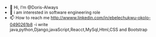 - 👋 Hi, I’m @Doris-Always
- 👀 i am interested in software engineering role
- 📫 How to reach me http://wwww.linkedin.com/in/ebelechukwu-okolo-0490261b8 
-i write java,python,Django,javaScript,Reacct,MySql,Html,CSS and Bootstrap
<!---
Doris-Always/Doris-Always is a ✨ special ✨ repository because its `README.md` (this file) appears on your GitHub profile.
You can click the Preview link to take a look at your changes.
--->
